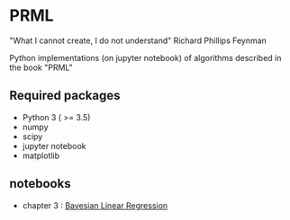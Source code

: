 # PRML

"What I cannot create, I do not understand"
Richard Phillips Feynman

Python implementations (on jupyter notebook) of algorithms described in the book "PRML"

## Required packages 
* Python 3 ( >= 3.5)
* numpy 
* scipy
* jupyter notebook
* matplotlib

## notebooks

* chapter 3 : [Bayesian Linear Regression](https://nbviewer.jupyter.org/github/amber-kshz/PRML/tree/master/notebooks/LinReg_Bayes_PRML.ipynb)
